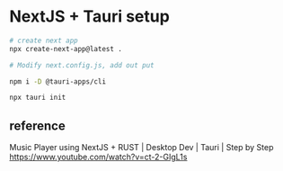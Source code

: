 # NextJS + Tauri setup

```sh
# create next app
npx create-next-app@latest .

# Modify next.config.js, add out put

npm i -D @tauri-apps/cli

npx tauri init

```

## reference

Music Player using NextJS + RUST | Desktop Dev | Tauri | Step by Step
https://www.youtube.com/watch?v=ct-2-GIgL1s
